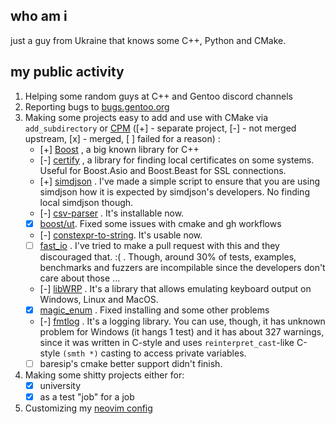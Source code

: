 

<!--
**Arniiiii/Arniiiii** is a ✨ _special_ ✨ repository because its `README.md` (this file) appears on your GitHub profile.

Here are some ideas to get you started:

- 🔭 I’m currently working on ...
- 🌱 I’m currently learning ...
- 👯 I’m looking to collaborate on ...
- 🤔 I’m looking for help with ...
- 💬 Ask me about ...
- 📫 How to reach me: ...
- 😄 Pronouns: ...
- ⚡ Fun fact: ...
-->

## who am i
just a guy from Ukraine that knows some C++, Python and CMake.

## my public activity
1. Helping some random guys at C++ and Gentoo discord channels
2. Reporting bugs to [bugs.gentoo.org](https://bugs.gentoo.org/buglist.cgi?email2=lg3dx6fd%40gmail.com&emailassigned_to2=1&emailcc2=1&emaillongdesc2=1&emailreporter2=1&emailtype2=substring&list_id=7275394&order=changeddate%20DESC%2Cpriority%2Cbug_severity&query_format=advanced&resolution=---)
3. Making some projects easy to add and use with CMake via `add_subdirectory` or [CPM](https://github.com/cpm-cmake/CPM.cmake) ([+] - separate project, [-] - not merged upstream, [x] - merged, [ ] failed for a reason) :
    - [+] [Boost](https://github.com/Arniiiii/AddBoost.cmake) , a big known library for C++
    - [-] [certify](https://github.com/Arniiiii/certify_cmake) , a library for finding local certificates on some systems. Useful for Boost.Asio and Boost.Beast for SSL connections.
    - [+] [simdjson](https://github.com/Arniiiii/simdjson_use_release) . I've made a simple script to ensure that you are using simdjson how it is expected by simdjson's developers. No finding local simdjson though.
    - [-] [csv-parser](https://github.com/Arniiiii/csv-parser) . It's installable now.
    - [x] [boost/ut](https://github.com/Arniiiii/ut_cmake_fix).  Fixed some issues with cmake and gh workflows
    - [-] [constexpr-to-string](https://github.com/Arniiiii/constexpr-to-string-cmake). It's usable now.
    - [ ] [fast_io](https://github.com/Arniiiii/fast_io_cmake_cpm) . I've tried to make a pull request with this and they discouraged that. :( . Though, around 30% of tests, examples, benchmarks and fuzzers are incompilable since the developers don't care about those ...
    - [-] [libWRP](https://github.com/Arniiiii/libWRP-key-cmaked-n-updated) . It's a library that allows emulating keyboard output on Windows, Linux and MacOS.
    - [x] [magic_enum](https://github.com/Arniiiii/magic_enum_cmake_fix) . Fixed installing and some other problems
    - [-] [fmtlog](https://github.com/Arniiiii/fmtlog_cmake_fix) . It's a logging library. You can use, though, it has unknown problem for Windows (it hangs 1 test) and it has about 327 warnings, since it was written in C-style and uses `reinterpret_cast`-like  C-style `(smth *)` casting to access private variables.
    - [ ] baresip's cmake better support didn't finish.
4.  Making some shitty projects either for:
    - [x] university
    - [x] as a test "job" for a job
5. Customizing my [neovim config](https://github.com/Arniiiii/Nvchad_config_cpp)

